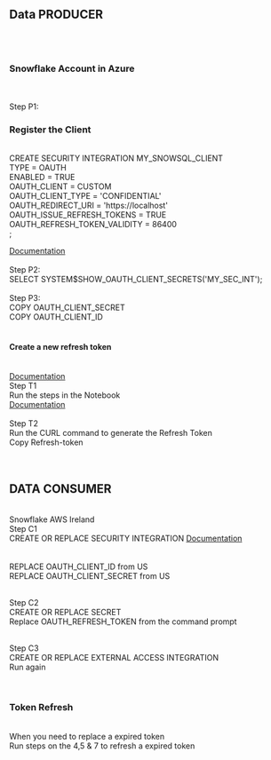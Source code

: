 <H2>Data PRODUCER </H2><br>
<br>
<H3>Snowflake Account in Azure </H3><br>
<br>
Step P1:<br>
<H3>Register the Client</H3><br>
CREATE SECURITY INTEGRATION MY_SNOWSQL_CLIENT<br>
TYPE = OAUTH<br>
ENABLED = TRUE<br>
OAUTH_CLIENT = CUSTOM<br>
OAUTH_CLIENT_TYPE = 'CONFIDENTIAL'<br>
OAUTH_REDIRECT_URI = 'https://localhost'<br>
OAUTH_ISSUE_REFRESH_TOKENS = TRUE<br>
OAUTH_REFRESH_TOKEN_VALIDITY = 86400<br>
;<br>

<a href="https://community.snowflake.com/s/article/HOW-TO-OAUTH-TOKEN-GENERATION-USING-SNOWFLAKE-CUSTOM-OAUTH#Register-the-Client">Documentation</a><br>
<br>
Step P2:<br>
SELECT SYSTEM$SHOW_OAUTH_CLIENT_SECRETS('MY_SEC_INT');<br>
<br>
Step P3:<br>
COPY OAUTH_CLIENT_SECRET<br> 
COPY OAUTH_CLIENT_ID<br>
<br>
<H4>Create a new refresh token</H4><br>
<a href="https://community.snowflake.com/s/article/HOW-TO-OAUTH-TOKEN-GENERATION-USING-SNOWFLAKE-CUSTOM-OAUTH">Documentation</a><br>
Step T1 <br>
Run the steps in the Notebook<br>
<a href="url">Documentation</a><br>
<br>
Step T2<br> 
Run the CURL command to generate the Refresh Token<br>
Copy Refresh-token<br>
<br>
<br><H2>DATA CONSUMER</H2>
<br>Snowflake AWS Ireland
<br>Step C1
<br>CREATE OR REPLACE SECURITY INTEGRATION 
<a href="url">Documentation</a><br>
<br>
<br>REPLACE OAUTH_CLIENT_ID from US
<br>REPLACE OAUTH_CLIENT_SECRET from US

<br>Step  C2
<br>CREATE OR REPLACE SECRET
<br>Replace OAUTH_REFRESH_TOKEN from the command prompt

<br>Step C3
<br>CREATE OR REPLACE EXTERNAL ACCESS INTEGRATION
<br>Run again

<br><H3>Token Refresh</H3>
<br>When you need to replace a expired token
<br>Run steps on the 4,5 & 7 to refresh a expired token
